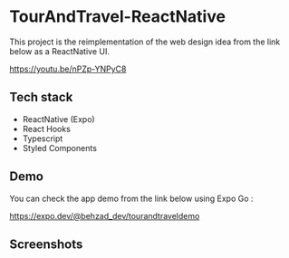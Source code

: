 # TourAndTravel-ReactNative
This project is the reimplementation of the web design idea from the link below as a ReactNative UI.

https://youtu.be/nPZp-YNPyC8

## Tech stack

- ReactNative (Expo)
- React Hooks
- Typescript
- Styled Components

## Demo
You can check the app demo from the link below using Expo Go :

https://expo.dev/@behzad_dev/tourandtraveldemo

## Screenshots
